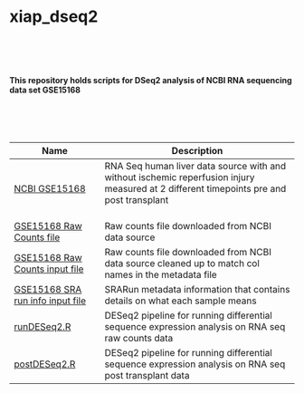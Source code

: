 # xiap_dseq2

<br><br><br><br>
<b>This repository holds scripts for DSeq2 analysis of NCBI RNA sequencing data set GSE15168</b><br><br>
<br><br><br>

| Name | Description |
| --- | --- |
|[NCBI GSE15168](https://www.ncbi.nlm.nih.gov/geo/query/acc.cgi?acc=GSE151648) | RNA Seq human liver data source with and without ischemic reperfusion injury measured at 2 different timepoints pre and post transplant<br><br> |
| [GSE15168 Raw Counts file](https://github.com/msamm00/xiap_dseq2/blob/main/GSE151648_liver-iri-counts.txt.gz) | Raw counts file downloaded from NCBI data source |
| [GSE15168 Raw Counts input file](https://github.com/msamm00/xiap_dseq2/blob/main/GSE151648_liver-iri-counts_cleaned.txt)  | Raw counts file downloaded from NCBI data source cleaned up to match col names in the metadata file |
| [GSE15168 SRA run info input file](https://github.com/msamm00/xiap_dseq2/blob/main/xiap_dseq/SraRunTable.txt)  | SRARun metadata information that contains details on what each sample means |
| [runDESeq2.R](https://github.com/msamm00/xiap_dseq2/blob/main/runDESeq2.R)  | DESeq2 pipeline for running differential sequence expression analysis on RNA seq raw counts data |
|[postDESeq2.R](https://github.com/msamm00/xiap_dseq2/blob/main/postDESeq2.R) | DESeq2 pipeline for running differential sequence expression analysis on RNA seq post transplant data |
